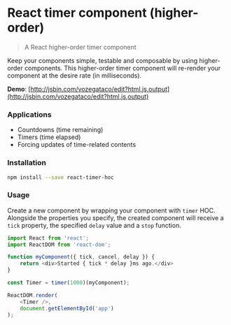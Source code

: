 # React timer component (higher-order)

> A React higher-order timer component

Keep your components simple, testable and composable by using higher-order components.
This higher-order timer component will re-render your component at the desire rate (in milliseconds).

__Demo__: [http://jsbin.com/vozegataco/edit?html,js,output](http://jsbin.com/vozegataco/edit?html,js,output)

### Applications

- Countdowns (time remaining)
- Timers (time elapsed)
- Forcing updates of time-related contents

### Installation

```sh
npm install --save react-timer-hoc
```

### Usage

Create a new component by wrapping your component with `timer` HOC. Alongside the properties you specify, the created component will receive a `tick` property, the specified `delay` value and a `stop` function.

```javascript
import React from 'react';
import ReactDOM from 'react-dom';

function myComponent({ tick, cancel, delay }) {
    return <div>Started { tick * delay }ms ago.</div>
}

const Timer = timer(1000)(myComponent);

ReactDOM.render(
    <Timer />,
    document.getElementById('app')
);
```
